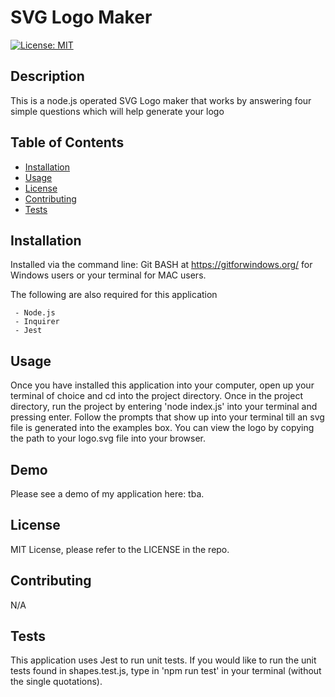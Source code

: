 # SVG Logo Maker
  [![License: MIT](https://img.shields.io/badge/License-MIT-green.svg)](https://opensource.org/licenses/MIT)
## Description

This is a node.js operated SVG Logo maker that works by answering four simple questions which will help generate your logo


## Table of Contents

  - [Installation](#installation)
  - [Usage](#usage)
  - [License](#license)
  - [Contributing](#contributing)
  - [Tests](#tests)


## Installation

Installed via the command line: Git BASH at https://gitforwindows.org/ for Windows users or your terminal for MAC users.

The following are also required for this application

     - Node.js 
     - Inquirer
     - Jest 


## Usage

Once you have installed this application into your computer, open up your terminal of choice and cd into the project directory. Once in the project directory, run the project by entering 'node index.js' into your terminal and pressing enter. Follow the prompts that show up into your terminal till an svg file is generated into the examples box. You can view the logo by copying the path to your logo.svg file into your browser.

## Demo

Please see a demo of my application here: tba.



## License

MIT License, please refer to the LICENSE in the repo.

## Contributing

N/A

## Tests

This application uses Jest to run unit tests. If you would like to run the unit tests found in shapes.test.js, type in 'npm run test' in your terminal (without the single quotations).

